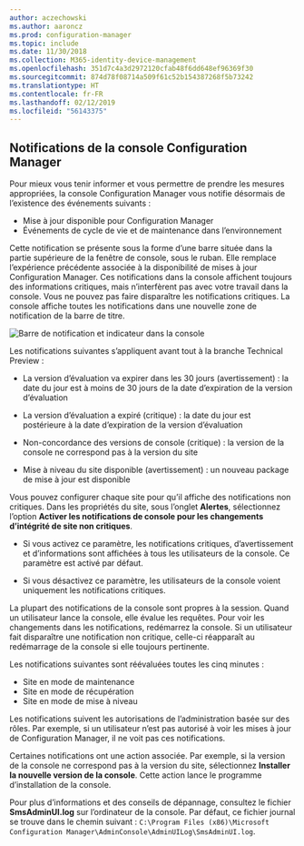 ```yaml
---
author: aczechowski
ms.author: aaroncz
ms.prod: configuration-manager
ms.topic: include
ms.date: 11/30/2018
ms.collection: M365-identity-device-management
ms.openlocfilehash: 351d7c4a3d2972120cfab48f6dd648ef96369f30
ms.sourcegitcommit: 874d78f08714a509f61c52b154387268f5b73242
ms.translationtype: HT
ms.contentlocale: fr-FR
ms.lasthandoff: 02/12/2019
ms.locfileid: "56143375"
---
```

## <a name="bkmk_notify"></a> Notifications de la console Configuration Manager
<!--1318035--> Pour mieux vous tenir informer et vous permettre de prendre les mesures appropriées, la console Configuration Manager vous notifie désormais de l’existence des événements suivants :
- Mise à jour disponible pour Configuration Manager
- Événements de cycle de vie et de maintenance dans l’environnement

Cette notification se présente sous la forme d’une barre située dans la partie supérieure de la fenêtre de console, sous le ruban. Elle remplace l’expérience précédente associée à la disponibilité de mises à jour Configuration Manager. Ces notifications dans la console affichent toujours des informations critiques, mais n’interfèrent pas avec votre travail dans la console. Vous ne pouvez pas faire disparaître les notifications critiques. La console affiche toutes les notifications dans une nouvelle zone de notification de la barre de titre. 

![Barre de notification et indicateur dans la console](../../media/1318035-notify-eval-version-expired.png)

Les notifications suivantes s’appliquent avant tout à la branche Technical Preview :  

- La version d’évaluation va expirer dans les 30 jours (avertissement) : la date du jour est à moins de 30 jours de la date d’expiration de la version d’évaluation  

- La version d’évaluation a expiré (critique) : la date du jour est postérieure à la date d’expiration de la version d’évaluation  

- Non-concordance des versions de console (critique) : la version de la console ne correspond pas à la version du site  

- Mise à niveau du site disponible (avertissement) : un nouveau package de mise à jour est disponible  


Vous pouvez configurer chaque site pour qu’il affiche des notifications non critiques. Dans les propriétés du site, sous l’onglet **Alertes**, sélectionnez l’option **Activer les notifications de console pour les changements d’intégrité de site non critiques**. 

- Si vous activez ce paramètre, les notifications critiques, d’avertissement et d’informations sont affichées à tous les utilisateurs de la console. Ce paramètre est activé par défaut.  

- Si vous désactivez ce paramètre, les utilisateurs de la console voient uniquement les notifications critiques.  

La plupart des notifications de la console sont propres à la session. Quand un utilisateur lance la console, elle évalue les requêtes. Pour voir les changements dans les notifications, redémarrez la console. Si un utilisateur fait disparaître une notification non critique, celle-ci réapparaît au redémarrage de la console si elle toujours pertinente. 

Les notifications suivantes sont réévaluées toutes les cinq minutes :
- Site en mode de maintenance  
- Site en mode de récupération  
- Site en mode de mise à niveau  

Les notifications suivent les autorisations de l’administration basée sur des rôles. Par exemple, si un utilisateur n’est pas autorisé à voir les mises à jour de Configuration Manager, il ne voit pas ces notifications.

Certaines notifications ont une action associée. Par exemple, si la version de la console ne correspond pas à la version du site, sélectionnez **Installer la nouvelle version de la console**. Cette action lance le programme d’installation de la console. 

Pour plus d’informations et des conseils de dépannage, consultez le fichier **SmsAdminUI.log** sur l’ordinateur de la console. Par défaut, ce fichier journal se trouve dans le chemin suivant : `C:\Program Files (x86)\Microsoft Configuration Manager\AdminConsole\AdminUILog\SmsAdminUI.log`.

